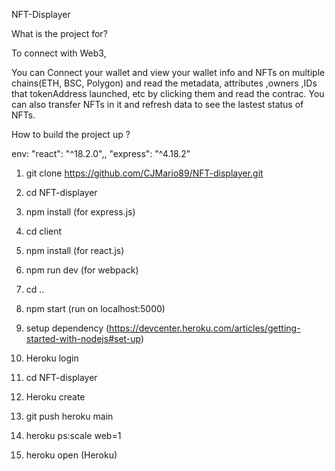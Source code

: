 NFT-Displayer

What is the project for?

To connect with Web3, 

You can Connect your wallet and view your wallet info and NFTs on multiple chains(ETH, BSC, Polygon) and read the metadata, attributes ,owners ,IDs that tokenAddress launched, etc by clicking them and read the contrac. You can also transfer NFTs in it and refresh data to see the lastest status of NFTs.


How to build the project up ?

env: "react": "^18.2.0",, "express": "^4.18.2"

1. git clone https://github.com/CJMario89/NFT-displayer.git
2. cd NFT-displayer
3. npm install 
    (for express.js)
4. cd client
5. npm install
    (for react.js)
6. npm run dev (for webpack)
7. cd ..
8. npm start
(run on localhost:5000)



1. setup dependency (https://devcenter.heroku.com/articles/getting-started-with-nodejs#set-up)
2. Heroku login
3. cd NFT-displayer
4. Heroku create 
5. git push heroku main
6. heroku ps:scale web=1
7. heroku open
(Heroku)